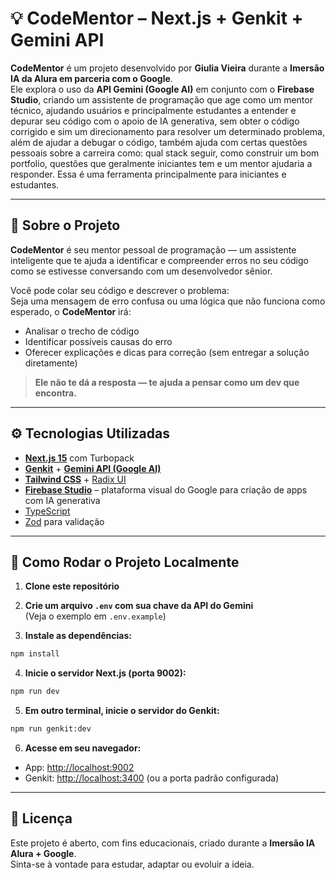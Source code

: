 # 💡 CodeMentor – Next.js + Genkit + Gemini API

**CodeMentor** é um projeto desenvolvido por **Giulia Vieira** durante a **Imersão IA da Alura em parceria com o Google**.  
Ele explora o uso da **API Gemini (Google AI)** em conjunto com o **Firebase Studio**, criando um assistente de programação que age como um mentor técnico, ajudando usuários e principalmente estudantes a entender e depurar seu código com o apoio de IA generativa, sem obter o código corrigido e sim um direcionamento para resolver um determinado problema, além de ajudar a debugar o código, também ajuda com certas questões pessoais sobre a carreira como: qual stack seguir, como construir um bom portfolio, questões que geralmente iniciantes tem e um mentor ajudaria a responder. Essa é uma ferramenta principalmente para iniciantes e estudantes.

---

## 🧠 Sobre o Projeto

**CodeMentor** é seu mentor pessoal de programação — um assistente inteligente que te ajuda a identificar e compreender erros no seu código como se estivesse conversando com um desenvolvedor sênior.

Você pode colar seu código e descrever o problema:  
Seja uma mensagem de erro confusa ou uma lógica que não funciona como esperado, o **CodeMentor** irá:

- Analisar o trecho de código
- Identificar possíveis causas do erro
- Oferecer explicações e dicas para correção (sem entregar a solução diretamente)

> **Ele não te dá a resposta — te ajuda a pensar como um dev que encontra.**

---

## ⚙️ Tecnologias Utilizadas

- [**Next.js 15**](https://nextjs.org/) com Turbopack
- [**Genkit**](https://ai.google.dev/genkit) + [**Gemini API (Google AI)**](https://ai.google.dev/)
- [**Tailwind CSS**](https://tailwindcss.com/) + [Radix UI](https://www.radix-ui.com/)
- [**Firebase Studio**](https://firebase.google.com/studio) – plataforma visual do Google para criação de apps com IA generativa
- [TypeScript](https://www.typescriptlang.org/)
- [Zod](https://github.com/colinhacks/zod) para validação

---

## 🚀 Como Rodar o Projeto Localmente

1. **Clone este repositório**

2. **Crie um arquivo `.env` com sua chave da API do Gemini**  
   (Veja o exemplo em `.env.example`)

3. **Instale as dependências:**

```bash
npm install
```

4. **Inicie o servidor Next.js (porta 9002):**

```bash
npm run dev
```

5. **Em outro terminal, inicie o servidor do Genkit:**

```bash
npm run genkit:dev
```

6. **Acesse em seu navegador:**

- App: [http://localhost:9002](http://localhost:9002)  
- Genkit: [http://localhost:3400](http://localhost:3400) (ou a porta padrão configurada)

---

## 📄 Licença

Este projeto é aberto, com fins educacionais, criado durante a **Imersão IA Alura + Google**.  
Sinta-se à vontade para estudar, adaptar ou evoluir a ideia.
